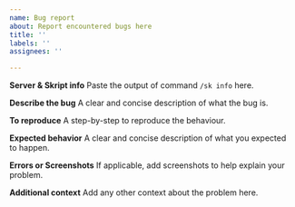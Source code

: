 ```yaml
---
name: Bug report
about: Report encountered bugs here
title: ''
labels: ''
assignees: ''

---
```


**Server & Skript info**
Paste the output of command `/sk info` here.

**Describe the bug**
A clear and concise description of what the bug is.

**To reproduce**
A step-by-step to reproduce the behaviour.

**Expected behavior**
A clear and concise description of what you expected to happen.

**Errors or Screenshots**
If applicable, add screenshots to help explain your problem.

**Additional context**
Add any other context about the problem here.
